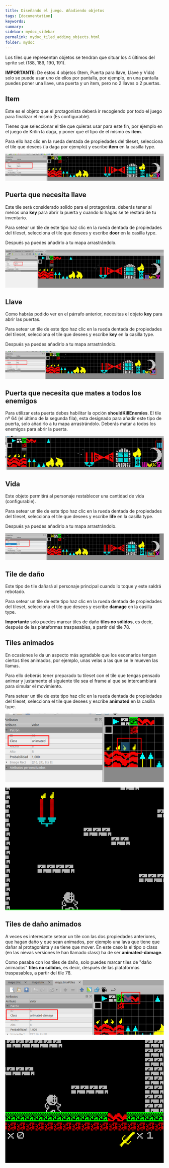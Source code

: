 ```yaml
---
title: Diseñando el juego. Añadiendo objetos
tags: [documentation]
keywords:
summary: 
sidebar: mydoc_sidebar
permalink: mydoc_tiled_adding_objects.html
folder: mydoc
---
```


Los tiles que representan objetos se tendran que situar los 4 últimos del sprite set (188, 189, 190, 191).

**IMPORTANTE**: De estos 4 objetos (Item, Puerta para llave, Llave y Vida) solo se puede usar uno de ellos por pantalla, por ejemplo, en una pantalla puedes poner una llave, una puerta y un item, pero no 2 llaves o 2 puertas.

## Item

Este es el objeto que el protagonista deberá ir recogiendo por todo el juego para finalizar el mismo (Es configurable).

Tienes que seleccionar el tile que quieras usar para este fin, por ejemplo en el juego de Krilin la daga, y poner que el tipo de el mismo es **item**.

Para ello haz clic en la rueda dentada de propiedades del tileset, selecciona el tile que desees (la daga por ejemplo) y escribe **item** en la casilla type.

![](images/type_item.png)

## Puerta que necesita llave

Este tile será considerado solido para el protagonista. deberás tener al menos una **key** para abrir la puerta y cuando lo hagas se te restará de tu inventario.

Para setear un tile de este tipo haz clic en la rueda dentada de propiedades del tileset, selecciona el tile que desees y escribe **door** en la casilla type.

Después ya puedes añadirlo a tu mapa arrastrándolo.

![](images/type_door.png)

## Llave

Como habrás podido ver en el párrafo anterior, necesitas el objeto **key** para abrir las puertas.

Para setear un tile de este tipo haz clic en la rueda dentada de propiedades del tileset, selecciona el tile que desees y escribe **key** en la casilla type.

Después ya puedes añadirlo a tu mapa arrastrándolo.

![](images/type_key.png)

## Puerta que necesita que mates a todos los enemigos

Para utilizar esta puerta debes habilitar la opción **shouldKillEnemies**. El tile nº 64 (el último de la segunda fila), esta designado para añadir este tipo de puerta, solo añadirlo a tu mapa arrastrándolo. Deberás matar a todos los enemigos para abrir la puerta.


![](images/type_enemy_door.png)

## Vida

Este objeto permitirá al personaje restablecer una cantidad de vida (configurable).

Para setear un tile de este tipo haz clic en la rueda dentada de propiedades del tileset, selecciona el tile que desees y escribe **life** en la casilla type.

Después ya puedes añadirlo a tu mapa arrastrándolo.

![](images/type_life.png)

## Tile de daño

Este tipo de tile dañará al personaje principal cuando lo toque y este saldrá rebotado.

Para setear un tile de este tipo haz clic en la rueda dentada de propiedades del tileset, selecciona el tile que desees y escribe **damage** en la casilla type.

**Importante** solo puedes marcar tiles de daño **tiles no sólidos**, es decir, después de las plataformas traspasables, a partir del tile 78.

## Tiles animados

En ocasiones le da un aspecto más agradable que los escenarios tengan ciertos tiles animados, por ejemplo, unas velas a las que se le mueven las llamas.

Para ello deberás tener preparado tu tileset con el tile que tengas pensado animar y justamente el siguiente tile sea el frame al que se intercambiará para simular el movimiento.

Para setear un tile de este tipo haz clic en la rueda dentada de propiedades del tileset, selecciona el tile que desees y escribe **animated** en la casilla type.

![](images/tileset_con_tiles_animados.png)

![](images/velas_animadas.gif)

## Tiles de daño animados

A veces es interesante setear un tile con las dos propiedades anteriores, que hagan daño y que sean animados, por ejemplo una lava que tiene que dañar al protagonista y se tiene que mover. En este caso la el tipo o class (en las nievas versiones le han llamado class) ha de ser **animated-damage**.

Como pasaba con los tiles de daño, solo puedes marcar tiles de "daño animados" **tiles no sólidos**, es decir, después de las plataformas traspasables, a partir del tile 78.

![](images/tile_animated_damage.png)

![](images/lava_animada.gif)


